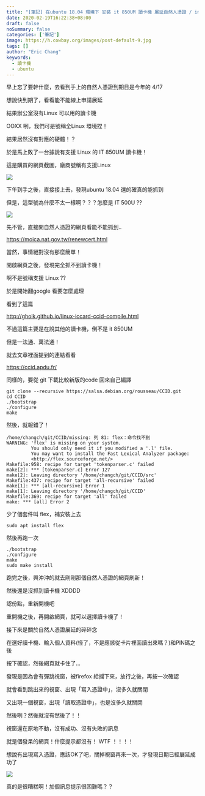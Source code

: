 ```yaml
---
title: "[筆記] 在ubuntu 18.04 環境下 安裝 it 850UM 讀卡機 展延自然人憑證 / install it 850UM Card Reader in Ubuntu 18.04"
date: 2020-02-19T16:22:38+08:00
draft: false
noSummary: false
categories: ['筆記']
image: https://h.cowbay.org/images/post-default-9.jpg
tags: []
author: "Eric Chang"
keywords:
  - 讀卡機
  - ubuntu
---
```


早上忘了要幹什麼，去看到手上的自然人憑證到期日是今年的 4/17

想說快到期了，看看能不能線上申請展延

結果辦公室沒有Linux 可以用的讀卡機 

OOXX 咧，我們可是號稱全Linux 環境捏！

結果居然沒有對應的硬體！？

於是馬上敗了一台據說有支援 Linux 的 IT 850UM 讀卡機！

<!--more-->

這是購買的網頁截圖，廠商號稱有支援Linux

![](https://i.imgur.com/ddAYSVD.png)

下午到手之後，直接接上去，發現ubuntu 18.04 還的確真的能抓到

但是，這型號為什麼不太一樣啊？？？怎麼是 IT 500U ??

![](https://i.imgur.com/eZidz0h.png)

先不管，直接開自然人憑證的網頁看能不能抓到..

https://moica.nat.gov.tw/renewcert.html

當然，事情絕對沒有那麼簡單！

開啟網頁之後，發現完全抓不到讀卡機！

啊不是號稱支援 Linux ??

於是開始翻google 看要怎麼處理

看到了這篇

http://gholk.github.io/linux-iccard-ccid-compile.html

不過這篇主要是在說其他的讀卡機，倒不是 it 850UM

但是一法通、萬法通！

就去文章裡面提到的連結看看

https://ccid.apdu.fr/

同樣的，要從 git 下載比較新版的code 回來自己編譯

```
git clone --recursive https://salsa.debian.org/rousseau/CCID.git
cd CCID
./bootstrap
./configure
make
```

然後，就報錯了！ 

```
/home/changch/git/CCID/missing: 列 81: flex：命令找不到
WARNING: 'flex' is missing on your system.
         You should only need it if you modified a '.l' file.
         You may want to install the Fast Lexical Analyzer package:
         <http://flex.sourceforge.net/>
Makefile:958: recipe for target 'tokenparser.c' failed
make[2]: *** [tokenparser.c] Error 127
make[2]: Leaving directory '/home/changch/git/CCID/src'
Makefile:437: recipe for target 'all-recursive' failed
make[1]: *** [all-recursive] Error 1
make[1]: Leaving directory '/home/changch/git/CCID'
Makefile:369: recipe for target 'all' failed
make: *** [all] Error 2
```

少了個套件叫 flex，補安裝上去
```
sudo apt install flex
```

然後再跑一次

```
./bootstrap
./configure
make
sudo make install
```

跑完之後，興沖沖的就去剛剛那個自然人憑證的網頁刷新！

然後還是沒抓到讀卡機 XDDDD

認份點，重新開機吧

重開機之後，再開啟網頁，就可以選擇讀卡機了！

接下來是關於自然人憑證展延的碎碎念

在選好讀卡機、輸入個人資料(怪了，不是應該從卡片裡面讀出來嗎？)和PIN碼之後

按下確認，然後網頁就卡住了...

發現是因為會有彈跳視窗，被firefox 給攔下來，放行之後，再按一次確認

就會看到跳出來的視窗、出現「寫入憑證中」，沒多久就關閉

又出現一個視窗，出現「讀取憑證中」，也是沒多久就關閉

然後咧？然後就沒有然後了！！

視窗還在原地不動，沒有成功、沒有失敗的訊息

就是個發呆的網頁！什麼提示都沒有！  WTF ！！！！

想說有出現寫入憑證，應該OK了吧，關掉視窗再來一次，才發現日期已經展延成功了

![](https://i.imgur.com/Qe0Uksh.png)

真的是很糟糕啊！加個訊息提示很困難嗎？？




